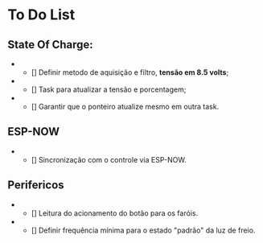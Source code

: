 # To Do List

## State Of Charge:
- - [] Definir metodo de aquisição e filtro, **tensão em 8.5 volts**;
- - [] Task para atualizar a tensão e porcentagem;
- - [] Garantir que o ponteiro atualize mesmo em outra task.


## ESP-NOW
- - [] Sincronização com o controle via ESP-NOW.


## Perifericos
- - [] Leitura do acionamento do botão para os faróis.
- - [] Definir frequência mínima para o estado "padrão" da luz de freio.
